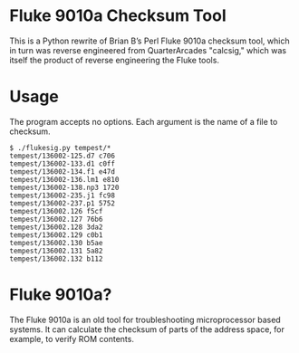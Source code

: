 # Fluke 9010a Checksum Tool

This is a Python rewrite of Brian B’s Perl Fluke 9010a checksum tool,
which in turn was reverse engineered from QuarterArcades "calcsig,"
which was itself the product of reverse engineering the Fluke tools.

# Usage

The program accepts no options. Each argument is the name of a file to
checksum.

```
$ ./flukesig.py tempest/*
tempest/136002-125.d7 c706
tempest/136002-133.d1 c0ff
tempest/136002-134.f1 e47d
tempest/136002-136.lm1 e810
tempest/136002-138.np3 1720
tempest/136002-235.j1 fc98
tempest/136002-237.p1 5752
tempest/136002.126 f5cf
tempest/136002.127 76b6
tempest/136002.128 3da2
tempest/136002.129 c0b1
tempest/136002.130 b5ae
tempest/136002.131 5a82
tempest/136002.132 b112
```

# Fluke 9010a?

The Fluke 9010a is an old tool for troubleshooting microprocessor
based systems. It can calculate the checksum of parts of the address
space, for example, to verify ROM contents.
